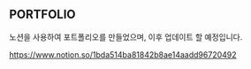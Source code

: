 ## PORTFOLIO

노션을 사용하여 포트폴리오를 만들었으며, 이후  업데이트 할 예정입니다.

https://www.notion.so/1bda514ba81842b8ae14aadd96720492 

